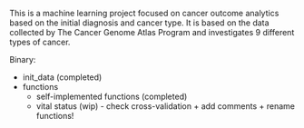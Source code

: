 This is a machine learning project focused on cancer outcome analytics based on the initial diagnosis and cancer type. It is based on the data collected by The Cancer Genome Atlas Program and investigates 9 different types of cancer.

Binary:
- init_data (completed)
- functions
    - self-implemented functions (completed)
    - vital status (wip) - check cross-validation + add comments + rename functions!